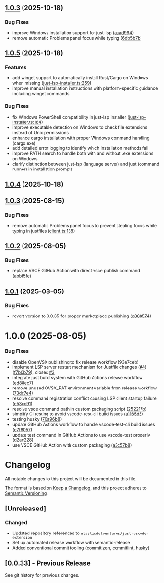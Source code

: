 ## [1.0.3](https://github.com/elasticdotventures/just-vscode-extension/compare/v1.0.2...v1.0.3) (2025-10-18)


### Bug Fixes

* improve Windows installation support for just-lsp ([aaad994](https://github.com/elasticdotventures/just-vscode-extension/commit/aaad99480cf008a3eb3ead4474263500c36dcfae))
* remove automatic Problems panel focus while typing ([6db5b7b](https://github.com/elasticdotventures/just-vscode-extension/commit/6db5b7b09fe42e0a298f1a21a22c7b8c15a39202))

## [1.0.5](https://github.com/elasticdotventures/just-vscode-extension/compare/v1.0.4...v1.0.5) (2025-10-18)

### Features

- add winget support to automatically install Rust/Cargo on Windows when missing ([just-lsp-installer.ts:259](https://github.com/elasticdotventures/just-vscode-extension/blob/main/src/just-lsp-installer.ts#L259))
- improve manual installation instructions with platform-specific guidance including winget commands

### Bug Fixes

- fix Windows PowerShell compatibility in just-lsp installer ([just-lsp-installer.ts:184](https://github.com/elasticdotventures/just-vscode-extension/blob/main/src/just-lsp-installer.ts#L184))
- improve executable detection on Windows to check file extensions instead of Unix permissions
- enhance cargo installation with proper Windows command handling (cargo.exe)
- add detailed error logging to identify which installation methods fail
- improve PATH search to handle both with and without .exe extensions on Windows
- clarify distinction between just-lsp (language server) and just (command runner) in installation prompts

## [1.0.4](https://github.com/elasticdotventures/just-vscode-extension/compare/v1.0.3...v1.0.4) (2025-10-18)

## [1.0.3](https://github.com/elasticdotventures/just-vscode-extension/compare/v1.0.2...v1.0.3) (2025-08-15)

### Bug Fixes

- remove automatic Problems panel focus to prevent stealing focus while typing in justfiles ([client.ts:138](https://github.com/elasticdotventures/just-vscode-extension/blob/main/src/client.ts#L138))

## [1.0.2](https://github.com/elasticdotventures/just-vscode-extension/compare/v1.0.1...v1.0.2) (2025-08-05)

### Bug Fixes

* replace VSCE GitHub Action with direct vsce publish command ([abbf5fe](https://github.com/elasticdotventures/just-vscode-extension/commit/abbf5febb96bb066c7152a6c6eee9a1f855a348a))

## [1.0.1](https://github.com/elasticdotventures/just-vscode-extension/compare/v1.0.0...v1.0.1) (2025-08-05)

### Bug Fixes

- revert version to 0.0.35 for proper marketplace publishing ([c888574](https://github.com/elasticdotventures/just-vscode-extension/commit/c888574e724e07019e2a441925943d8962bb0b49))

# 1.0.0 (2025-08-05)

### Bug Fixes

- disable OpenVSX publishing to fix release workflow ([93e7ceb](https://github.com/elasticdotventures/just-vscode-extension/commit/93e7ceb517771622476908bd3f0577a400074920))
- implement LSP server restart mechanism for Justfile changes ([#4](https://github.com/elasticdotventures/just-vscode-extension/issues/4)) ([f7b0b79](https://github.com/elasticdotventures/just-vscode-extension/commit/f7b0b7957129d72b2bbe06c40b8d7d5a9efabb72)), closes [#3](https://github.com/elasticdotventures/just-vscode-extension/issues/3)
- integrate just build system with GitHub Actions release workflow ([ed88ec7](https://github.com/elasticdotventures/just-vscode-extension/commit/ed88ec72797946637e79add37afcc4e34e9c6b7c))
- remove unused OVSX_PAT environment variable from release workflow ([73dc7e4](https://github.com/elasticdotventures/just-vscode-extension/commit/73dc7e48ff11c3d2483e9b952ade8d35c75c2d1d))
- resolve command registration conflict causing LSP client startup failure ([e53cc91](https://github.com/elasticdotventures/just-vscode-extension/commit/e53cc91abf0b355638734560bc8df53d09a59307))
- resolve vsce command path in custom packaging script ([252217b](https://github.com/elasticdotventures/just-vscode-extension/commit/252217b93933123a5bb3462d355b33021a0ba070))
- simplify CI testing to avoid vscode-test-cli build issues ([a1165d5](https://github.com/elasticdotventures/just-vscode-extension/commit/a1165d53f3d436a628879988c0c22a2ca874da78))
- testing husky ([70a96b8](https://github.com/elasticdotventures/just-vscode-extension/commit/70a96b8514ccf51e7ab0de4dddc69103d0246048))
- update GitHub Actions workflow to handle vscode-test-cli build issues ([e7f6057](https://github.com/elasticdotventures/just-vscode-extension/commit/e7f6057a2dc420859d5341b8b76e1aa7ed0b8cae))
- update test command in GitHub Actions to use vscode-test properly ([d2ac228](https://github.com/elasticdotventures/just-vscode-extension/commit/d2ac22865d083eacc596e88bd2b10172e6d3a364))
- use VSCE GitHub Action with custom packaging ([a3c57b8](https://github.com/elasticdotventures/just-vscode-extension/commit/a3c57b81eb233bdaf17db8848cb4b92de113878a))

# Changelog

All notable changes to this project will be documented in this file.

The format is based on [Keep a Changelog](https://keepachangelog.com/en/1.0.0/),
and this project adheres to [Semantic Versioning](https://semver.org/spec/v2.0.0.html).

## [Unreleased]

### Changed

- Updated repository references to `elasticdotventures/just-vscode-extension`
- Set up automated release workflow with semantic-release
- Added conventional commit tooling (commitizen, commitlint, husky)

## [0.0.33] - Previous Release

See git history for previous changes.
